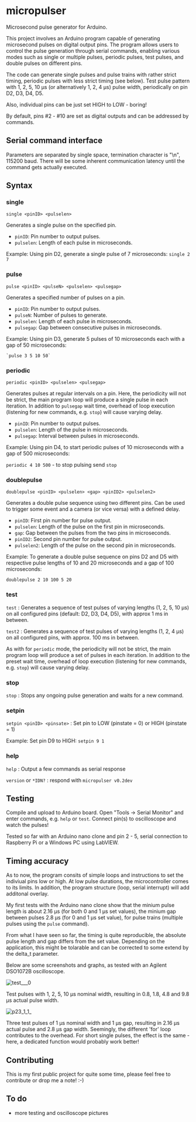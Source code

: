 # micropulser

Microsecond pulse generator for Arduino.

This project involves an Arduino program capable of generating microsecond pulses on digital output pins. 
The program allows users to control the pulse generation through serial commands, 
enabling various modes such as single or multiple pulses, periodic pulses, test pulses, and double pulses on different pins.

The code can generate single pulses and pulse trains with rather strict timing, periodic pulses with less strict timing (see below).
Test pulse pattern with 1, 2, 5, 10 µs (or alternatively 1, 2, 4 µs) pulse width, periodically on pin D2, D3, D4, D5.

Also, individual pins can be just set HIGH to LOW  - boring!

By default, pins #2 - #10 are set as digital outputs and can be addressed by commands.


## Serial command interface
Parameters are separated by single space, termination character is "\n", 115200 baud.
There will be some inherent communication latency until the command gets actually executed.

## Syntax

### single
`single <pinID> <pulselen>`

Generates a single pulse on the specified pin.

- `pinID`: Pin number to output pulses.
- `pulselen`: Length of each pulse in microseconds.

Example: Using pin D2, generate a single pulse of 7 microseconds: `single 2 7`

### pulse
`pulse <pinID> <pulseN> <pulselen> <pulsegap>`

Generates a specified number of pulses on a pin.

- `pinID`: Pin number to output pulses.
- `pulseN`: Number of pulses to generate.
- `pulselen`: Length of each pulse in microseconds.
- `pulsegap`: Gap between consecutive pulses in microseconds.

Example: Using pin D3, generate 5 pulses of 10 microseconds each with a gap of 50 microseconds:

	`pulse 3 5 10 50`


### periodic
`periodic <pinID> <pulselen> <pulsegap>`

Generates pulses at regular intervals on a pin. Here, the periodicity will not be strict, the main program loop will produce a single pulse in each iteration.
In addition to `pulsegap` wait time, overhead of loop execution (listening for new commands, e.g. `stop`) will cause varying delay.

- `pinID`: Pin number to output pulses.
- `pulselen`: Length of the pulse in microseconds.
- `pulsegap`: Interval between pulses in microseconds.

Example: Using pin D4, to start periodic pulses of 10 microseconds with a gap of 500 microseconds:

  `periodic 4 10 500` - to stop pulsing send `stop`


### doublepulse
`doublepulse <pinID> <pulselen> <gap> <pinID2> <pulselen2>`

Generates a double pulse sequence using two different pins. Can be used to trigger some event and a camera (or vice versa) with a defined delay.

- `pinID`: First pin number for pulse output.
- `pulselen`: Length of the pulse on the first pin in microseconds.
- `gap`: Gap between the pulses from the two pins in microseconds.
- `pinID2`: Second pin number for pulse output.
- `pulselen2`: Length of the pulse on the second pin in microseconds.

Example: To generate a double pulse sequence on pins D2 and D5 with respective pulse lengths of 10 and 20 microseconds and a gap of 100 microseconds:

  `doublepulse 2 10 100 5 20`

### test
`test` : Generates a sequence of test pulses of varying lengths (1, 2, 5, 10 µs) on all configured pins (default: D2, D3, D4, D5), with approx 1 ms in between.

`test2` : Generates a sequence of test pulses of varying lengths (1, 2, 4 µs) on all configured pins, with approx. 100 ms in between.

As with for `periodic` mode, the periodicity will not be strict, the main program loop will produce a set of pulses in each iteration.
In addition to the preset wait time, overhead of loop execution (listening for new commands, e.g. `stop`) will cause varying delay.

### stop
`stop` : Stops any ongoing pulse generation and waits for a new command.

### setpin
`setpin <pinID> <pinsate>` : Set pin to LOW (pinstate = 0) or HIGH (pinstate = 1)

Example: Set pin D9 to HIGH: `setpin 9 1`


### help
`help` : Output a few commands as serial response

`version` or `*IDN?` : respond with `micropulser v0.2dev`


## Testing
Compile and upload to Arduino board. Open "Tools -> Serial Monitor" and enter commands, e.g. `help` or `test`.
Connect pin(s) to oscilloscope and watch the pulses!


Tested so far with an Arduino nano clone and pin 2 - 5, serial connection to Raspberry Pi or a Windows PC using LabVIEW.

## Timing accuracy
As to now, the program consits of simple loops and instructions to set the indiviual pins low or high.
At low pulse durations, the microcontroller comes to its limits. In addition, the program structure (loop, serial interrupt) will add additonal overlay.

My first tests with the Arduino nano clone show that the minium pulse length is about 2.16 µs (for both 0 and 1 µs set values), the minium gap between pulses 2.8 µs (for 0 and 1 µs set value), for pulse trains (multiple pulses using the `pulse` command).

From what I have seen so far, the timing is quite reproducible, the absolute pulse length and gap differs from the set value.
Depending on the application, this might be tolarable and can be corrected to some extend by the delta_t parameter.

Below are some screenshots and graphs, as tested with an Agilent DSO1072B oscilloscope.

![test___0](https://user-images.githubusercontent.com/5566528/236679824-01d12e9e-3edd-4111-a472-7d71afaea327.png)

Test pulses with 1, 2, 5, 10 µs nominal width, resulting in 0.8, 1.8, 4.8 and 9.8 µs actual pulse width.

![p23_1_1_](https://user-images.githubusercontent.com/5566528/236680531-9e409941-7eba-40f5-80a1-f75a326d67ef.png)

Three test pulses of 1 µs nominal width and 1 µs gap, resulting in 2.16 µs actual pulse and 2.8 µs gap width. Seemingly, the different 'for' loop contributes to the overhead. For short single pulses, the effect is the same - here, a dedicated function would probably work better!


## Contributing

This is my first public project for quite some time, please feel free to contribute or drop me a note! :-)

## To do
* more testing and oscilloscope pictures

